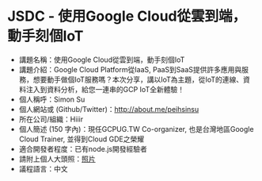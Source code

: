 # JSDC - 使用Google Cloud從雲到端，動手刻個IoT

* 講題名稱：使用Google Cloud從雲到端，動手刻個IoT
* 講題介紹：Google Cloud Platform從IaaS, PaaS到SaaS提供許多應用與服務，想要動手做個IoT服務嗎？本次分享，講以IoT為主題，從IoT的連線、資料注入到資料分析，給您一連串的GCP IoT全新體驗！
* 個人稱呼：Simon Su
* 個人網站或 (Github/Twitter)：http://about.me/peihsinsu
* 所在公司/組織：Hiiir
* 個人簡述 (150 字內)：現任GCPUG.TW Co-organizer, 也是台灣地區Google Cloud Trainer, 並得到Cloud GDE之榮耀
* 適合開發者程度：已有node.js開發經驗者
* 請附上個人大頭照：[照片](images/simonsu-x.png)
* 議程語言：中文
